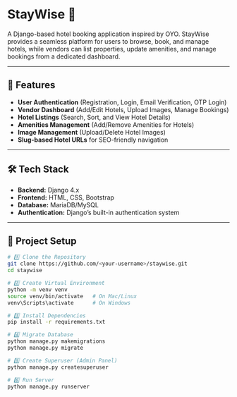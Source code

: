 # StayWise 🏨
A Django-based hotel booking application inspired by OYO. StayWise provides a seamless platform for users to browse, book, and manage hotels, while vendors can list properties, update amenities, and manage bookings from a dedicated dashboard.

---

## 🚀 Features
- **User Authentication** (Registration, Login, Email Verification, OTP Login)
- **Vendor Dashboard** (Add/Edit Hotels, Upload Images, Manage Bookings)
- **Hotel Listings** (Search, Sort, and View Hotel Details)
- **Amenities Management** (Add/Remove Amenities for Hotels)
- **Image Management** (Upload/Delete Hotel Images)
- **Slug-based Hotel URLs** for SEO-friendly navigation

---

## 🛠️ Tech Stack
- **Backend:** Django 4.x
- **Frontend:** HTML, CSS, Bootstrap
- **Database:** MariaDB/MySQL
- **Authentication:** Django’s built-in authentication system

---

## 📂 Project Setup
```bash
# 1️⃣ Clone the Repository
git clone https://github.com/<your-username>/staywise.git
cd staywise

# 2️⃣ Create Virtual Environment
python -m venv venv
source venv/bin/activate   # On Mac/Linux
venv\Scripts\activate      # On Windows

# 3️⃣ Install Dependencies
pip install -r requirements.txt

# 4️⃣ Migrate Database
python manage.py makemigrations
python manage.py migrate

# 5️⃣ Create Superuser (Admin Panel)
python manage.py createsuperuser

# 6️⃣ Run Server
python manage.py runserver
